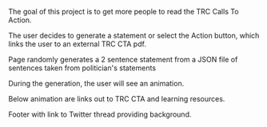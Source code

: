 The goal of this project is to get more people to read the TRC Calls To Action.

The user decides to generate a statement or select the Action button, which links the user to an external TRC CTA pdf.

Page randomly generates a 2 sentence statement from a JSON file of sentences taken from politician's statements

During the generation, the user will see an animation.

Below animation are links out to TRC CTA and learning resources.

Footer with link to Twitter thread providing background.
